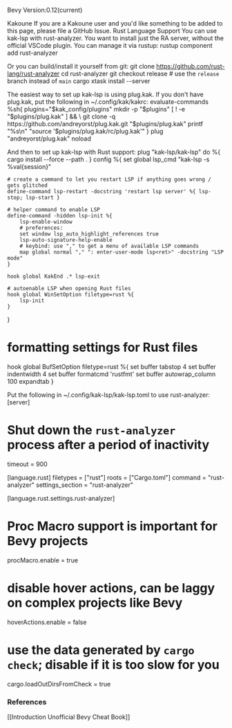 Bevy Version:0.12(current)


Kakoune
If you are a Kakoune user and you'd like something to be added to this page,
please file a GitHub Issue.
Rust Language Support
You can use kak-lsp with rust-analyzer.
You want to install just the RA server, without the official VSCode plugin.
You can manage it via rustup:
rustup component add rust-analyzer

Or you can build/install it yourself from git:
git clone https://github.com/rust-lang/rust-analyzer
cd rust-analyzer
git checkout release # use the `release` branch instead of `main`
cargo xtask install --server

The easiest way to set up kak-lsp is using plug.kak.
If you don't have plug.kak, put the following in ~/.config/kak/kakrc:
evaluate-commands %sh{
    plugins="$kak_config/plugins"
    mkdir -p "$plugins"
    [ ! -e "$plugins/plug.kak" ] && \
        git clone -q https://github.com/andreyorst/plug.kak.git "$plugins/plug.kak"
    printf "%s\n" "source '$plugins/plug.kak/rc/plug.kak'"
}
plug "andreyorst/plug.kak" noload

And then to set up kak-lsp with Rust support:
plug "kak-lsp/kak-lsp" do %{
    cargo install --force --path .
} config %{
    set global lsp_cmd "kak-lsp -s %val{session}"

    # create a command to let you restart LSP if anything goes wrong / gets glitched
    define-command lsp-restart -docstring 'restart lsp server' %{ lsp-stop; lsp-start }

    # helper command to enable LSP
    define-command -hidden lsp-init %{
        lsp-enable-window
        # preferences:
        set window lsp_auto_highlight_references true
        lsp-auto-signature-help-enable
        # keybind: use "," to get a menu of available LSP commands
        map global normal "," ": enter-user-mode lsp<ret>" -docstring "LSP mode"
    }

    hook global KakEnd .* lsp-exit

    # autoenable LSP when opening Rust files
    hook global WinSetOption filetype=rust %{
        lsp-init
    }
}
# formatting settings for Rust files
hook global BufSetOption filetype=rust %{
    set buffer tabstop 4
    set buffer indentwidth 4
    set buffer formatcmd 'rustfmt'
    set buffer autowrap_column 100
    expandtab
}

Put the following in ~/.config/kak-lsp/kak-lsp.toml to use rust-analyzer:
[server]
# Shut down the `rust-analyzer` process after a period of inactivity
timeout = 900

[language.rust]
filetypes = ["rust"]
roots = ["Cargo.toml"]
command = "rust-analyzer"
settings_section = "rust-analyzer"

[language.rust.settings.rust-analyzer]
# Proc Macro support is important for Bevy projects
procMacro.enable = true
# disable hover actions, can be laggy on complex projects like Bevy
hoverActions.enable = false
# use the data generated by `cargo check`; disable if it is too slow for you
cargo.loadOutDirsFromCheck = true

### References
[[Introduction  Unofficial Bevy Cheat Book]] 